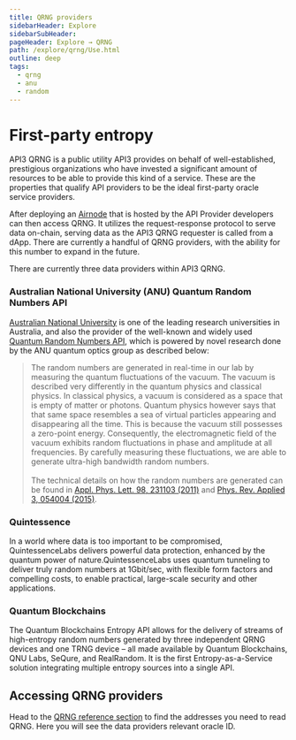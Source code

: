 ```yaml
---
title: QRNG providers
sidebarHeader: Explore
sidebarSubHeader:
pageHeader: Explore → QRNG
path: /explore/qrng/Use.html
outline: deep
tags:
  - qrng
  - anu
  - random
---
```


<PageHeader/>

<SearchHighlight/>

<FlexStartTag/>

# First-party entropy

API3 QRNG is a public utility API3 provides on behalf of well-established,
prestigious organizations who have invested a significant amount of resources to
be able to provide this kind of a service. These are the properties that qualify
API providers to be the ideal first-party oracle service providers.

After deploying an [Airnode](/explore/airnode/how-does-airnode-work.md) that is
hosted by the API Provider developers can then access QRNG. It utilizes the
request-response protocol to serve data on-chain, serving data as the API3 QRNG
requester is called from a dApp. There are currently a handful of QRNG
providers, with the ability for this number to expand in the future.

There are currently three data providers within API3 QRNG.

### Australian National University (ANU) Quantum Random Numbers API

[Australian National University](https://www.anu.edu.au/) is one of the leading
research universities in Australia, and also the provider of the well-known and
widely used [Quantum Random Numbers API](https://quantumnumbers.anu.edu.au/),
which is powered by novel research done by the ANU quantum optics group as
described below:

> The random numbers are generated in real-time in our lab by measuring the
> quantum fluctuations of the vacuum. The vacuum is described very differently
> in the quantum physics and classical physics. In classical physics, a vacuum
> is considered as a space that is empty of matter or photons. Quantum physics
> however says that that same space resembles a sea of virtual particles
> appearing and disappearing all the time. This is because the vacuum still
> possesses a zero-point energy. Consequently, the electromagnetic field of the
> vacuum exhibits random fluctuations in phase and amplitude at all frequencies.
> By carefully measuring these fluctuations, we are able to generate ultra-high
> bandwidth random numbers. <br/><br/> The technical details on how the random
> numbers are generated can be found in
> [Appl. Phys. Lett. 98, 231103 (2011)](https://dx.doi.org/10.1063/1.3597793)
> and
> [Phys. Rev. Applied 3, 054004 (2015)](https://dx.doi.org/10.1103/PhysRevApplied.3.054004).

### Quintessence

In a world where data is too important to be compromised, QuintessenceLabs
delivers powerful data protection, enhanced by the quantum power of
nature.QuintessenceLabs uses quantum tunneling to deliver truly random numbers
at 1Gbit/sec, with flexible form factors and compelling costs, to enable
practical, large-scale security and other applications.

### Quantum Blockchains

The Quantum Blockchains Entropy API allows for the delivery of streams of
high-entropy random numbers generated by three independent QRNG devices and one
TRNG device – all made available by Quantum Blockchains, QNU Labs, SeQure, and
RealRandom. It is the first Entropy-as-a-Service solution integrating multiple
entropy sources into a single API.

## Accessing QRNG providers

Head to the [QRNG reference section](docs/reference/qrng/chains.md) to find the
addresses you need to read QRNG. Here you will see the data providers relevant
oracle ID.
